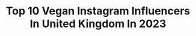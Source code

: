 ---
title: Top 10 Vegan Instagram Influencers In United Kingdom In 2023
description: >-
  Find top vegan Instagram influencers in United Kingdom in 2023. Most popular hashtags: #vegan #veganuary #veganfood.
platform: Instagram
hits: 563
text_top: Analyze the best Instagram profiles on inBeat.
text_bottom: Our search engine holds 563 Instagram influencers like this in United Kingdom for you to work with.
profiles:
  - username: "yasminjohalx"
    fullname: >-
      yasmin • nottingham
    bio: >-
      🌞 the life of a young(ish) mum 💖 vegan food & beauty 🌿 autistic joy & everyday snapshots 👻 i like indie films and emo bands 💌 yasminjohalx@gmail.com
    location: "United Kingdom"
    followers: 15471
    engagement: 497
    commentsToLikes: 0.038000
    id: ckaox76tbc36p0i7836x36vtg
    verified: false
    hashtags: "#veganbeautyblogger, #yardleylondon, #luxuryfragranceforless, #contemporaryfragrance"
  - username: "vernahungrybanana"
    fullname: >-
      Verna | London eats & homecook
    bio: >-
      🌱 Living that #veganuary life 📽 TikTok, YouTube & Pinterest 🐈 Cat mum to @peanutplushazel 🥜 💌 Contact hello@vernabanana.com
    location: "United Kingdom"
    followers: 225208
    engagement: 327
    commentsToLikes: 0.022646
    id: ck5ccmrh3hn7e0i11brtjwaum
    verified: false
    hashtags: "#dumplings, #asmr, #chinesefood, #miso"
  - username: "lukecatleugh"
    fullname: >-
      Luke Catleugh
    bio: >-
      🇬🇧 London Food & lifestyle creator 🍳Easy Veggie & Vegan recipes 🎥 YouTuber 📩 lauren.shergold@milkmanagement.co.uk 👇🏻 WEEKLY YOUTUBE VIDEOS
    location: "United Kingdom"
    followers: 42730
    engagement: 191
    commentsToLikes: 0.071920
    id: ck0tsz4590j3v0i19w1jcl0n0
    verified: false
    hashtags: "#christmasbaking, #christmasfood, #labrador, #christmastree"
  - username: "aliciatyra_cc"
    fullname: >-
      Alicia Corrales-Connor
    bio: >-
      🏳️‍🌈🏴󠁧󠁢󠁳󠁣󠁴󠁿🇪🇸 (she/they)✨ K Howard 💖 @sixthemusical 👑 Represented by: @apolloartistmgt 🌱Vegan🌱 Come play with me on @cameo ⬇️⬇️⬇️
    location: "United Kingdom"
    followers: 9436
    engagement: 1309
    commentsToLikes: 0.084956
    id: ck0w2gj3oo91d0i19yavqcam5
    verified: false
    hashtags: "#outfitinspo, #loveandlight, #rainbow, #lgbtq"
  - username: "elee.bs"
    fullname: >-
      𝐄𝐥𝐞𝐧𝐚 𝐁𝐮𝐞𝐧𝐨 𝐒𝐞𝐠𝐮𝐫𝐚🥀
    bio: >-
      ✨💭🕊 🌱 vegan for the voiceless 🐮🍃 📍 Madrid | mamá de @ruculagata 📩 elena@letsbeinfluenced.com
    location: "United Kingdom"
    followers: 148327
    engagement: 380
    commentsToLikes: 0.005930
    id: ck5zqkh7tureq0i14x5zwupkk
    verified: false
    hashtags: "#practicaelurbansummer, #beefeaterurbansummer"
  - username: "isabeljones_sm6"
    fullname: >-
      Isabel Jones
    bio: >-
      Singer and bassist in @sm6band 🌟 🎶Songwriter 🌸Always positive 🥗Vegan & Humanitarian ☕️Need lots of coffee to function 🎶LISTEN NOW👇
    location: "United Kingdom"
    followers: 97527
    engagement: 1183
    commentsToLikes: 0.028423
    id: ckap5a27aaty10i78jn61ocjx
    verified: false
    hashtags: ""
  - username: "as.danai"
    fullname: >-
      𝐷𝑎𝑛𝑎𝑖   |  𝑌𝑜𝑔𝑎 - 𝑀𝑖𝑛𝑑𝑓𝑢𝑙𝑛𝑒𝑠𝑠
    bio: >-
      🙏Yoga Teacher 200hr 💙 based in Greece • connected with the World 🌎 🌱 Vegan 💌 DM/email for collabs
    location: "United Kingdom"
    followers: 11481
    engagement: 360
    commentsToLikes: 0.128849
    id: ck9woonfe5yeq0j78ggq92tjm
    verified: false
    hashtags: ""
  - username: "lauren_dungey"
    fullname: >-
      Lauren
    bio: >-
      Mother. Blogger. Vegan. Sometimes a runner. 🌿 Self Love and Body Confidence 🌻
    location: "United Kingdom"
    followers: 26344
    engagement: 310
    commentsToLikes: 0.079554
    id: ckaorf3kamxay0i78py6ztub4
    verified: false
    hashtags: "#beyoutiful, #friendsoffigleaves, #tauntonblogger, #fullerbustinspo"
  - username: "katiepenny"
    fullname: >-
      K A T I E  P E N N Y ⚡️
    bio: >-
      Fashion | Vegan | Bride to be 🤍 Home: @homeofkatieandmatt PR: katiepenny94@gmail.com Essex / London based
    location: "United Kingdom"
    followers: 41268
    engagement: 269
    commentsToLikes: 0.081919
    id: ck5c0lqhjte1u0i11p8vomza2
    verified: false
    hashtags: "#imwearingri, #loveyourhealthyhair, #beaulieuinbloom, #calaatbeaulieu"
  - username: "gaarasama"
    fullname: >-
      May 🐹 めいちゃん
    bio: >-
      ▫️Plant-based distance runner | NHS Doctor 👩🏻‍⚕️ ▫️Promoting vegan food & fitness! 🏃🏻‍♀️ 🏋🏻‍♀️ 🌱 ▫️London | 🇬🇧🇮🇪🇲🇾🇨🇳
    location: "United Kingdom"
    followers: 9768
    engagement: 1305
    commentsToLikes: 0.026572
    id: ck8tb64ciug3j0j78pgkbcmpu
    verified: false
    hashtags: "#gymsharkwomen, #exercise, #stressfracture, #running"
---